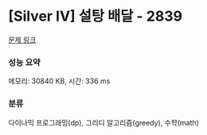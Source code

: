# [Silver IV] 설탕 배달 - 2839 

[문제 링크](https://www.acmicpc.net/problem/2839) 

### 성능 요약

메모리: 30840 KB, 시간: 336 ms

### 분류

다이나믹 프로그래밍(dp), 그리디 알고리즘(greedy), 수학(math)

